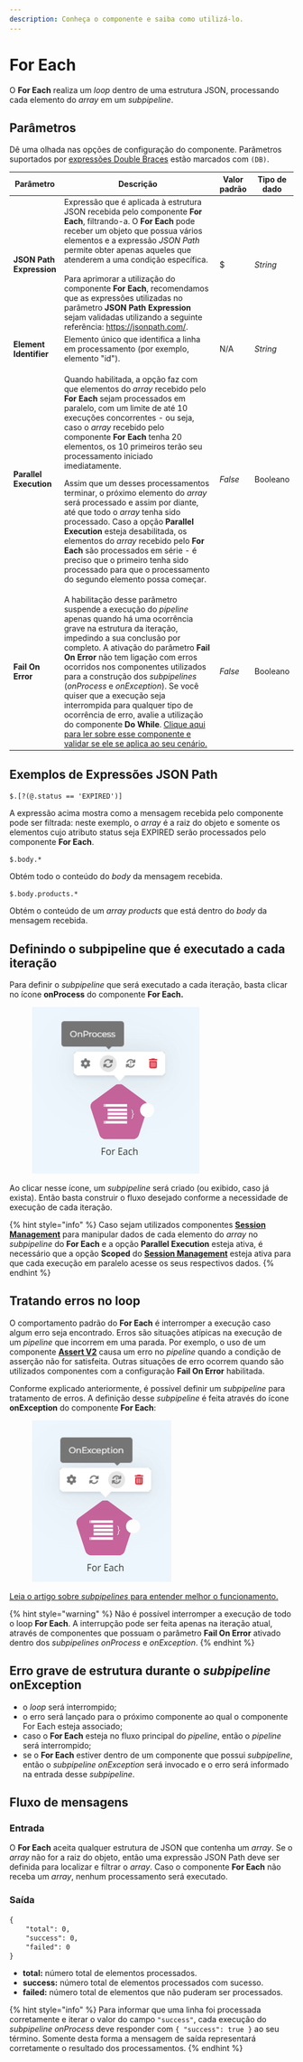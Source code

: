 ```yaml
---
description: Conheça o componente e saiba como utilizá-lo.
---
```


# For Each

O **For Each** realiza um _loop_ dentro de uma estrutura JSON, processando cada elemento do _array_ em um _subpipeline_.

## Parâmetros

Dê uma olhada nas opções de configuração do componente. Parâmetros suportados por [expressões Double Braces](https://docs.digibee.com/documentation/v/pt-br/build/double-braces) estão marcados com `(DB)`.

<table data-full-width="true"><thead><tr><th>Parâmetro</th><th width="310">Descrição</th><th>Valor padrão</th><th>Tipo de dado</th></tr></thead><tbody><tr><td><strong>JSON Path Expression</strong></td><td>Expressão que é aplicada à estrutura JSON recebida pelo componente <strong>For Each</strong>, filtrando-a. O <strong>For Each</strong> pode receber um objeto que possua vários elementos e a expressão <em>JSON Path</em> permite obter apenas aqueles que atenderem a uma condição específica.<br><br>Para aprimorar a utilização do componente <strong>For Each</strong>, recomendamos que as expressões utilizadas no parâmetro <strong>JSON Path Expression</strong> sejam validadas utilizando a seguinte referência: <a href="https://jsonpath.com/">https://jsonpath.com/</a>.</td><td>$</td><td><em>String</em></td></tr><tr><td><strong>Element Identifier</strong></td><td>Elemento único que identifica a linha em processamento (por exemplo, elemento "id").</td><td>N/A</td><td><em>String</em></td></tr><tr><td><strong>Parallel Execution</strong></td><td><p>Quando habilitada, a opção faz com que elementos do <em>array</em> recebido pelo <strong>For Each</strong> sejam processados em paralelo, com um limite de até 10 execuções concorrentes - ou seja, caso o <em>array</em> recebido pelo componente <strong>For Each</strong> tenha 20 elementos, os 10 primeiros terão seu processamento iniciado imediatamente. </p><p></p><p>Assim que um desses processamentos terminar, o próximo elemento do <em>array</em> será processado e assim por diante, até que todo o <em>array</em> tenha sido processado. Caso a opção <strong>Parallel Execution</strong> esteja desabilitada, os elementos do <em>array</em> recebido pelo <strong>For Each</strong> são processados em série - é preciso que o primeiro tenha sido processado para que o processamento do segundo elemento possa começar.</p></td><td><em>False</em></td><td>Booleano</td></tr><tr><td><strong>Fail On Error</strong></td><td>A habilitação desse parâmetro suspende a execução do <em>pipeline</em> apenas quando há uma ocorrência grave na estrutura da iteração, impedindo a sua conclusão por completo. A ativação do parâmetro <strong>Fail On Error</strong> não tem ligação com erros ocorridos nos componentes utilizados para a construção dos <em>subpipelines</em> (<em>onProcess</em> e <em>onException</em>). Se você quiser que a execução seja interrompida para qualquer tipo de ocorrência de erro, avalie a utilização do componente <strong>Do While</strong>. <a href="https://docs.digibee.com/documentation/v/pt-br/components/logic/do-while">Clique aqui para ler sobre esse componente e validar se ele se aplica ao seu cenário.</a></td><td><em>False</em></td><td>Booleano</td></tr></tbody></table>

## **Exemplos de Expressões JSON Path**

```
$.[?(@.status == 'EXPIRED')]
```

A expressão acima mostra como a mensagem recebida pelo componente pode ser filtrada: neste exemplo, o _array_ é a raiz do objeto e somente os elementos cujo atributo status seja EXPIRED serão processados pelo componente **For Each**.

```
$.body.*
```

Obtém todo o conteúdo do _body_ da mensagem recebida.

```
$.body.products.*
```

Obtém o conteúdo de um _array_ _products_ que está dentro do _body_ da mensagem recebida.

## Definindo o subpipeline que é executado a cada iteração <a href="#definindo-o-subpipeline-que--executado-a-cada-iterao" id="definindo-o-subpipeline-que--executado-a-cada-iterao"></a>

Para definir o _subpipeline_ que será executado a cada iteração, basta clicar no ícone **onProcess** do componente **For Each.**



<figure><img src="../../../.gitbook/assets/for each onprocess nov 23.png" alt=""><figcaption></figcaption></figure>

Ao clicar nesse ícone, um _subpipeline_ será criado (ou exibido, caso já exista). Então basta construir o fluxo desejado conforme a necessidade de execução de cada iteração.

{% hint style="info" %}
Caso sejam utilizados componentes [**Session Management**](../../structured-data/session-management.md) para manipular dados de cada elemento do _array_ no _subpipeline_ do **For Each** e a opção **Parallel Execution** esteja ativa, é necessário que a opção **Scoped** do [**Session Management**](../../structured-data/session-management.md) esteja ativa para que cada execução em paralelo acesse os seus respectivos dados.
{% endhint %}

## Tratando erros no loop <a href="#tratando-erros-no-loop" id="tratando-erros-no-loop"></a>

O comportamento padrão do **For Each** é interromper a execução caso algum erro seja encontrado. Erros são situações atípicas na execução de um _pipeline_ que incorrem em uma parada. Por exemplo, o uso de um componente [**Assert V2**](../../tools/assert-v2.md) causa um erro no _pipeline_ quando a condição de asserção não for satisfeita. Outras situações de erro ocorrem quando são utilizados componentes com a configuração **Fail On Error** habilitada.

Conforme explicado anteriormente, é possível definir um _subpipeline_ para tratamento de erros. A definição desse _subpipeline_ é feita através do ícone **onException** do componente **For Each**:



<figure><img src="../../../.gitbook/assets/for each onexception nov 23.png" alt=""><figcaption></figcaption></figure>

[Leia o artigo sobre _subpipelines_ para entender melhor o funcionamento.](https://docs.digibee.com/documentation/v/pt-br/build/pipelines/subpipelines)

{% hint style="warning" %}
Não é possível interromper a execução de todo o loop **For Each**. A interrupção pode ser feita apenas na iteração atual, através de componentes que possuam o parâmetro **Fail On Error** ativado dentro dos _subpipelines_ _onProcess_ e _onException_.
{% endhint %}

## Erro grave de estrutura durante o _subpipeline_ onException <a href="#erro-durante-o-subpipeline-onexception" id="erro-durante-o-subpipeline-onexception"></a>

* o _loop_ será interrompido;
* o erro será lançado para o próximo componente ao qual o componente For Each esteja associado;
* caso o **For Each** esteja no fluxo principal do _pipeline_, então o _pipeline_ será interrompido;
* se o **For Each** estiver dentro de um componente que possui _subpipeline_, então o _subpipeline onException_ será invocado e o erro será informado na entrada desse _subpipeline_.

## Fluxo de mensagens <a href="#fluxo-de-mensagens" id="fluxo-de-mensagens"></a>

### Entrada <a href="#entrada" id="entrada"></a>

O **For Each** aceita qualquer estrutura de JSON que contenha um _array_. Se o _array_ não for a raiz do objeto, então uma expressão JSON Path deve ser definida para localizar e filtrar o _array_. Caso o componente **For Each** não receba um _array_, nenhum processamento será executado.

### Saída <a href="#sada" id="sada"></a>

```
{
    "total": 0,
    "success": 0,
    "failed": 0
}
```

* **total:** número total de elementos processados.
* **success:** número total de elementos processados com sucesso.
* **failed:** número total de elementos que não puderam ser processados.

{% hint style="info" %}
Para informar que uma linha foi processada corretamente e iterar o valor do campo `"success"`, cada execução do _subpipeline_ _onProcess_ deve responder com `{ "success": true }` ao seu término. Somente desta forma a mensagem de saída representará corretamente o resultado dos processamentos.
{% endhint %}
